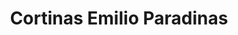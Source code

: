 ---
title: "Cortinas Emilio Paradinas"
url: /salamanca/cortinas-emilio-paradinas/
shop: Gardinen
---